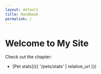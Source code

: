 ```yaml
---
layout: default
title: Handbook
permalink: /
---
```


# Welcome to My Site

Check out the chapter:

- [Pet stats]({{ '/pets/stats' | relative_url }})
